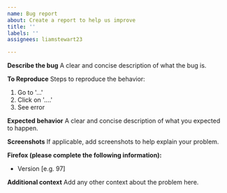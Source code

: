 ```yaml
---
name: Bug report
about: Create a report to help us improve
title: ''
labels: ''
assignees: liamstewart23

---
```


**Describe the bug**
A clear and concise description of what the bug is.

**To Reproduce**
Steps to reproduce the behavior:
1. Go to '...'
2. Click on '....'
3. See error

**Expected behavior**
A clear and concise description of what you expected to happen.

**Screenshots**
If applicable, add screenshots to help explain your problem.

**Firefox (please complete the following information):**
 - Version [e.g. 97]

**Additional context**
Add any other context about the problem here.

